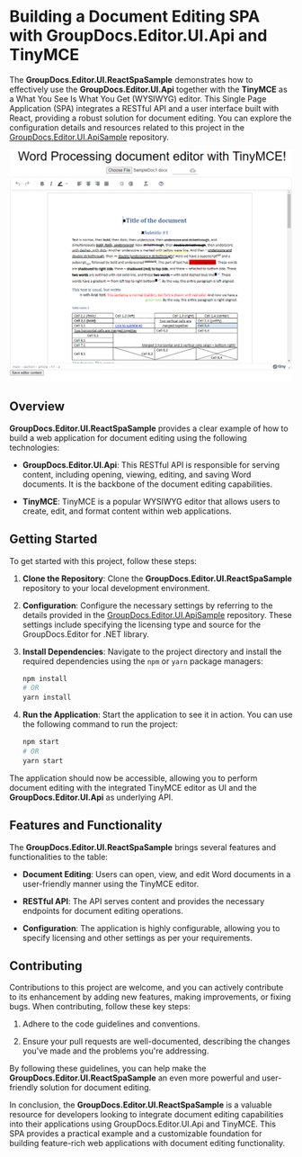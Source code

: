 # Building a Document Editing SPA with GroupDocs.Editor.UI.Api and TinyMCE

The **GroupDocs.Editor.UI.ReactSpaSample** demonstrates how to effectively use the **GroupDocs.Editor.UI.Api** together with the **TinyMCE** as a What You See Is What You Get (WYSIWYG) editor. This Single Page Application (SPA) integrates a RESTful API and a user interface built with React, providing a robust solution for document editing. You can explore the configuration details and resources related to this project in the [GroupDocs.Editor.UI.ApiSample](https://github.com/groupdocs-editor/GroupDocs.Editor-for-.NET-UI/tree/master/samples/GroupDocs.Editor.UI.ApiSample) repository.

![Editor show](docs/image.png)

## Overview

**GroupDocs.Editor.UI.ReactSpaSample** provides a clear example of how to build a web application for document editing using the following technologies:

- **GroupDocs.Editor.UI.Api**: This RESTful API is responsible for serving content, including opening, viewing, editing, and saving Word documents. It is the backbone of the document editing capabilities.

- **TinyMCE**: TinyMCE is a popular WYSIWYG editor that allows users to create, edit, and format content within web applications.

## Getting Started

To get started with this project, follow these steps:

1. **Clone the Repository**: Clone the **GroupDocs.Editor.UI.ReactSpaSample** repository to your local development environment.

2. **Configuration**: Configure the necessary settings by referring to the details provided in the [GroupDocs.Editor.UI.ApiSample](https://github.com/groupdocs-editor/GroupDocs.Editor-for-.NET-UI/tree/master/samples/GroupDocs.Editor.UI.ApiSample) repository. These settings include specifying the licensing type and source for the GroupDocs.Editor for .NET library.

3. **Install Dependencies**: Navigate to the project directory and install the required dependencies using the `npm` or `yarn` package managers:

   ```bash
   npm install
   # OR
   yarn install
   ```

4. **Run the Application**: Start the application to see it in action. You can use the following command to run the project:

   ```bash
   npm start
   # OR
   yarn start
   ```

The application should now be accessible, allowing you to perform document editing with the integrated TinyMCE editor as UI and the **GroupDocs.Editor.UI.Api** as underlying API.

## Features and Functionality

The **GroupDocs.Editor.UI.ReactSpaSample** brings several features and functionalities to the table:

- **Document Editing**: Users can open, view, and edit Word documents in a user-friendly manner using the TinyMCE editor.

- **RESTful API**: The API serves content and provides the necessary endpoints for document editing operations.

- **Configuration**: The application is highly configurable, allowing you to specify licensing and other settings as per your requirements.

## Contributing

Contributions to this project are welcome, and you can actively contribute to its enhancement by adding new features, making improvements, or fixing bugs. When contributing, follow these key steps:

1. Adhere to the code guidelines and conventions.

2. Ensure your pull requests are well-documented, describing the changes you've made and the problems you're addressing.

By following these guidelines, you can help make the **GroupDocs.Editor.UI.ReactSpaSample** an even more powerful and user-friendly solution for document editing.

In conclusion, the **GroupDocs.Editor.UI.ReactSpaSample** is a valuable resource for developers looking to integrate document editing capabilities into their applications using GroupDocs.Editor.UI.Api and TinyMCE. This SPA provides a practical example and a customizable foundation for building feature-rich web applications with document editing functionality.